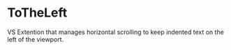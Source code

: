 # ToTheLeft
VS Extention that manages horizontal scrolling to keep indented text on the left of the viewport.
